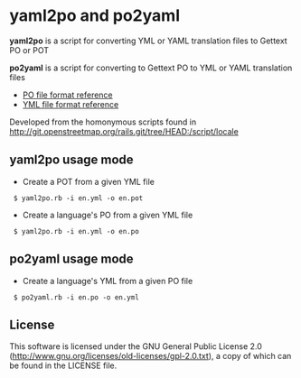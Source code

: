 # yaml2po and po2yaml

**yaml2po** is a script for converting YML or YAML translation files to Gettext PO or POT

**po2yaml** is a script for converting to Gettext PO to YML or YAML translation files

* [PO file format reference](https://www.gnu.org/software/gettext/manual/html_node/PO-Files.html)
* [YML file format reference](http://www.yaml.org/)

Developed from the homonymous scripts found in http://git.openstreetmap.org/rails.git/tree/HEAD:/script/locale

## yaml2po usage mode

 * Create a POT from a given YML file

~~~ {.bash}
 $ yaml2po.rb -i en.yml -o en.pot
~~~

 * Create a language's PO from a given YML file

~~~ {.bash}
 $ yaml2po.rb -i en.yml -o en.po
~~~


## po2yaml usage mode

 * Create a language's YML from a given PO file

~~~ {.bash}
 $ po2yaml.rb -i en.po -o en.yml
~~~

## License

This software is licensed under the GNU General Public License 2.0 (http://www.gnu.org/licenses/old-licenses/gpl-2.0.txt), a copy of which can be found in the LICENSE file.
